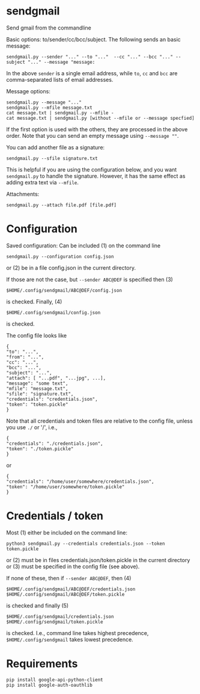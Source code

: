 # sendgmail

Send gmail from the commandline

Basic options: to/sender/cc/bcc/subject. The following sends an basic message:
```
sendgmail.py --sender "..." --to "..."  --cc "..." --bcc "..." --subject "..." --message "message:
```
In the above `sender` is a single email address, while `to`, `cc` and `bcc` are comma-separated lists of email addresses.

Message options:
```
sendgmail.py --message "..." 
sendgmail.py --mfile message.txt
cat message.txt | sendgmail.py --mfile -
cat message.txt | sendgmail.py [without --mfile or --message specfied]
```
If the first option is used with the others, they are processed in the above order. Note that you can send an empty message using `--message ""`.

You can add another file as a signature:
```
sendgmail.py --sfile signature.txt
```
This is helpful if you are using the configuration below, and you want `sendgmail.py` to handle the signature. However, it has the same effect as adding extra text via `--mfile`.

Attachments:
```
sendgmail.py --attach file.pdf [file.pdf] 
```

# Configuration

Saved configuration: Can be included (1) on the command line
```
sendgmail.py --configuration config.json
```
or (2) be in a file config.json in the current directory.

If those are not the case, but `--sender ABC@DEF` is specified then (3)
```
$HOME/.config/sendgmail/ABC@DEF/config.json
```
is checked. Finally, (4)
```
$HOME/.config/sendgmail/config.json
```
is checked.

The config file looks like
```
{
"to": "...",
"from": "...",
"cc": "...",
"bcc": "...",
"subject": "...",
"attach": [ "...pdf", "...jpg", ...],
"message": "some text",
"mfile": "message.txt",
"sfile": "signature.txt",
"credentials": "credentials.json",
"token": "token.pickle"
}
```
Note that all credentials and token files are relative to the config file, unless you use `./` or '/', i.e.,
```
{
"credentials": "./credentials.json",
"token": "./token.pickle"
}
```
or
```
{
"credentials": "/home/user/somewhere/credentials.json",
"token": "/home/user/somewhere/token.pickle"
}
```

# Credentials / token

Most (1) either be included on the command line:
```
python3 sendgmail.py --credentials credentials.json --token token.pickle
```
or (2) must be in files credentials.json/token.pickle in the current directory or (3) must be specified in the config file (see above).

If none of these, then if `--sender ABC@DEF`, then (4)
```
$HOME/.config/sendgmail/ABC@DEF/credentials.json
$HOME/.config/sendgmail/ABC@DEF/token.pickle
```
is checked and finally (5)
```
$HOME/.config/sendgmail/credentials.json
$HOME/.config/sendgmail/token.pickle
```
is checked. I.e., command line takes highest precedence, `$HOME/.config/sendgmail` takes lowest precedence.

# Requirements
```
pip install google-api-python-client
pip install google-auth-oauthlib
```
